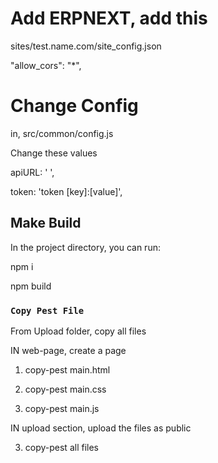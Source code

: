 # Add ERPNEXT, add this 

sites/test.name.com/site_config.json

"allow_cors": "*",

# Change Config 

in, src/common/config.js

Change these values

apiURL: ' ',

token: 'token [key]:[value]',

## Make Build

In the project directory, you can run:

npm i

npm build

### `Copy Pest File`

From Upload folder, copy all files

IN web-page, create a page

1) copy-pest main.html

2) copy-pest main.css

3) copy-pest main.js


IN upload section, upload the files as public

3) copy-pest all files
